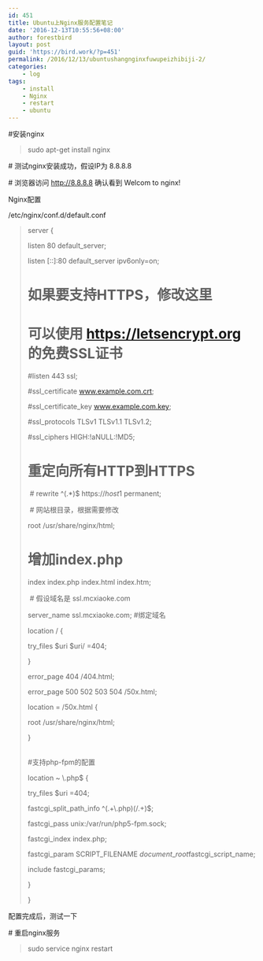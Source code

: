 ```yaml
---
id: 451
title: Ubuntu上Nginx服务配置笔记
date: '2016-12-13T10:55:56+08:00'
author: forestbird
layout: post
guid: 'https://bird.work/?p=451'
permalink: /2016/12/13/ubuntushangnginxfuwupeizhibiji-2/
categories:
    - log
tags:
    - install
    - Nginx
    - restart
    - ubuntu
---
```


\#安装nginx

> sudo apt-get install nginx

\# 测试nginx安装成功，假设IP为 8.8.8.8

\# 浏览器访问 http://8.8.8.8 确认看到 Welcom to nginx!

Nginx配置

/etc/nginx/conf.d/default.conf

> server {
> 
>  listen 80 default\_server;
> 
>  listen \[::\]:80 default\_server ipv6only=on;
> 
>  # 如果要支持HTTPS，修改这里
> 
>  # 可以使用 https://letsencrypt.org 的免费SSL证书
> 
>  #listen 443 ssl;
> 
>  #ssl\_certificate www.example.com.crt;
> 
>  #ssl\_certificate\_key www.example.com.key;
> 
>  #ssl\_protocols TLSv1 TLSv1.1 TLSv1.2;
> 
>  #ssl\_ciphers HIGH:!aNULL:!MD5;
> 
>  # 重定向所有HTTP到HTTPS
> 
> <span class="Apple-tab-span" style="white-space:pre"> </span>\# rewrite ^(.\*)$ https://$host$1 permanent;
> 
> <span class="Apple-tab-span" style="white-space:pre"> </span>\# 网站根目录，根据需要修改
> 
>  root /usr/share/nginx/html;
> 
>  # 增加index.php
> 
>  index index.php index.html index.htm;
> 
> <span class="Apple-tab-span" style="white-space:pre"> </span>\# 假设域名是 ssl.mcxiaoke.com
> 
>  server\_name ssl.mcxiaoke.com; #绑定域名
> 
>  location / {
> 
>  try\_files $uri $uri/ =404;
> 
>  }
> 
>  error\_page 404 /404.html;
> 
>  error\_page 500 502 503 504 /50x.html;
> 
>  location = /50x.html {
> 
>  root /usr/share/nginx/html;
> 
>  }
> 
> <span class="Apple-tab-span" style="white-space:pre"> </span>\#支持php-fpm的配置
> 
>  location ~ \\.php$ {
> 
>  try\_files $uri =404;
> 
>  fastcgi\_split\_path\_info ^(.+\\.php)(/.+)$;
> 
>  fastcgi\_pass unix:/var/run/php5-fpm.sock;
> 
>  fastcgi\_index index.php;
> 
>  fastcgi\_param SCRIPT\_FILENAME $document\_root$fastcgi\_script\_name;
> 
>  include fastcgi\_params;
> 
>  }
> 
> }

配置完成后，测试一下

\# 重启nginx服务

> sudo service nginx restart